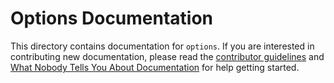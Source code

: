 # Options Documentation

This directory contains documentation for `options`. If you are interested in contributing new documentation, please read the [contributor guidelines](../CONTRIBUTING.md) and [What Nobody Tells You About Documentation](https://documentation.divio.com) for help getting started.
